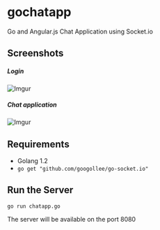 gochatapp
===================================================


Go and Angular.js Chat Application using Socket.io

## Screenshots
##### Login
![Imgur](http://i.imgur.com/5wXjNQR.png)

##### Chat application
![Imgur](http://i.imgur.com/aMyoUiC.png)


## Requirements
- Golang 1.2
- ``` go get "github.com/googollee/go-socket.io" ```

## Run the Server
``` go run chatapp.go ```

The server will be available on the port 8080

